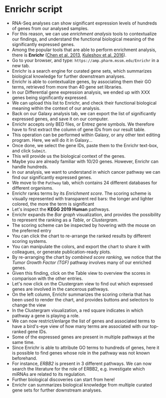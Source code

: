 # Enrichr script

- RNA-Seq analyses can show significant expression levels of hundreds of genes
  from our analysed samples.
- For this reason, we can use *enrichment analysis* tools to contextualize our
  findings, and understand the functional biological meaning of the
  significantly expressed genes.
- Among the popular tools that are able to perform enrichment analysis, there
  is **Enrichr**
  ([Chen et al. 2013](https://doi.org/10.1186/1471-2105-14-128),
   [Kuleshov et al. 2016](https://doi.org/10.1093/nar/gkw377)).
- Go to your browser, and type: ``https://amp.pharm.mssm.edu/Enrichr`` in a new
  tab.
- Enrichr is a search engine for curated gene sets, which summarizes biological
  knowledge for further downstream analyses.
- Enrichr is able to contextualize genes, by associating them their GO terms,
  retrieved from more than 40 gene set libraries.
- In our Differential gene expression analysis, we ended up with XXX genes
  being significantly expressed.
- We can upload this list to Enrichr, and check their functional biological
  meaning within the context of our analysis.
- Back on our Galaxy analysis tab, we can export the list of significantly
  expressed genes, and save it on our computer.
- Enrichr accepts only BED files, or Entrez gene symbols. We therefore have to
  first extract the column of gene IDs from our result table.
- This operation can be performed within Galaxy, or any other text editing
  program. Here, we will do it in Galaxy...
- Once done, we select the gene IDs, paste them to the Enrichr text-box, and
  click ``Submit``.
- This will provide us the biological context of the genes.
- Maybe you are already familiar with 10/20 genes. However, Enrichr can handle
  hundreds.
- In our analysis, we want to understand in which cancer pathway we can find
  our significantly expressed genes.
- We move to the ``Pathway`` tab, which contains 24 different databases for
  different organisms.
- Enrichr ranks terms by its *Enrichment score*. The scoring scheme is
  visually represented with transparent red bars: the longer and lighter
  colored, the more the term is significant
- Let's inspect the **KEGG 2019 Human** pathways.
- Enrichr expands the *Bar graph* visualization, and provides the possibility
  to represent the ranking as a *Table*, or *Clustergram*.
- The scoring scheme can be inspected by hovering with the mouse on the
  preferred entry
- You can click the chart to re-arrange the ranked results by different scoring
  systems.
- You can manipulate the colors, and export the chart to share it with
  colleagues, or generate publication-ready plots.
- By re-arranging the chart by *combined score ranking*, we notice that the
  *Tumor Growth Factor (TGF)* pathway involves many of our enriched genes.
- Given this finding, click on the Table view to overview the scores in
  comparison with the other entries.
- Let's now click on the Clustergram view to find out which expressed genes are
  involved in the cancerous pathways.
- On the left column, Enrichr summarizes the scoring criteria that has been
  used to render the chart, and provides buttons and selectors to change the
  view
- In the Clustergram visualization, a red square indicates in which pathway a
  gene is playing a role.
- We can now restrict/enlarge the list of genes and associated terms to have a
  bird's-eye view of how many terms are associated with our top-ranked gene
  IDs.
- Some of the expressed genes are present in multiple pathways at the same
  time.
- Since Enrichr is able to attribute GO terms to hundreds of genes, here it is
  possible to find genes whose role in the pathway was not known beforehand.
- For instance, *ERBB2* is present in 3 different pathways. We can now search
  the literature for the role of ERBB2, e.g. investigate which miRNAs are
  related to its regulation.
- Further biological discoveries can start from here!
- Enrichr can summarizes biological knowledge from multiple curated gene sets
  for further downstream analyses.
